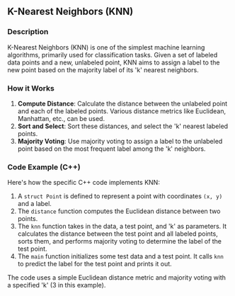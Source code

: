 ## K-Nearest Neighbors (KNN) 

### Description 

K-Nearest Neighbors (KNN) is one of the simplest machine learning algorithms, primarily used for classification tasks. Given a set of labeled data points and a new, unlabeled point, KNN aims to assign a label to the new point based on the majority label of its 'k' nearest neighbors.

### How it Works 

1. **Compute Distance**: Calculate the distance between the unlabeled point and each of the labeled points. Various distance metrics like Euclidean, Manhattan, etc., can be used.
2. **Sort and Select**: Sort these distances, and select the 'k' nearest labeled points.
3. **Majority Voting**: Use majority voting to assign a label to the unlabeled point based on the most frequent label among the 'k' neighbors.

### Code Example (C++) 

Here's how the specific C++ code implements KNN:

1. A `struct Point` is defined to represent a point with coordinates `(x, y)` and a label.
2. The `distance` function computes the Euclidean distance between two points.
3. The `knn` function takes in the data, a test point, and 'k' as parameters. It calculates the distance between the test point and all labeled points, sorts them, and performs majority voting to determine the label of the test point.
4. The `main` function initializes some test data and a test point. It calls `knn` to predict the label for the test point and prints it out.

The code uses a simple Euclidean distance metric and majority voting with a specified 'k' (3 in this example).

